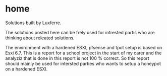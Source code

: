 # home
Solutions built by Luxferre.

The solutions posted here can be frely used for intrested partis who are thinking about releated solutions.

The environment with a hardened ESXI, pfsense and tpot setup is based on Esxi 6.7.
This is a report for a school project in the start of my carer and the analyziz that is done in this report is not 100 % correct.
So this report should mainly be used for intersted parties who wants to setup a honeypot on a hardened ESXI.
